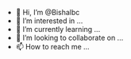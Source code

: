 - 👋 Hi, I’m @Bishalbc
- 👀 I’m interested in ...
- 🌱 I’m currently learning ...
- 💞️ I’m looking to collaborate on ...
- 📫 How to reach me ...

<!---
Bishalbc/Bishalbc is a ✨ special ✨ repository because its `README.md` (this file) appears on your GitHub profile.
You can click the Preview link to take a look at your changes.
--->
